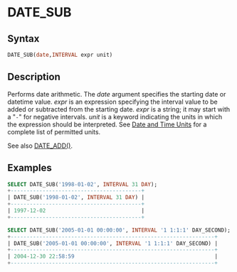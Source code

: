 # DATE_SUB

## Syntax

```sql
DATE_SUB(date,INTERVAL expr unit)
```

## Description

Performs date arithmetic. The <em>date</em> argument specifies the
starting date or datetime value. <em>expr</em> is an expression specifying the
interval value to be added or subtracted from the starting date. <em>expr</em> is a
string; it may start with a "`-`" for negative intervals. <em>unit</em> is a
keyword indicating the units in which the expression should be interpreted. See [Date and Time Units](/built-in-functions/date-time-functions/date-and-time-units) for a complete list of permitted units.

See also [DATE_ADD()](/built-in-functions/date-time-functions/date_add).

## Examples

```sql
SELECT DATE_SUB('1998-01-02', INTERVAL 31 DAY);
+-----------------------------------------+
| DATE_SUB('1998-01-02', INTERVAL 31 DAY) |
+-----------------------------------------+
| 1997-12-02                              |
+-----------------------------------------+
```

```sql
SELECT DATE_SUB('2005-01-01 00:00:00', INTERVAL '1 1:1:1' DAY_SECOND);
+----------------------------------------------------------------+
| DATE_SUB('2005-01-01 00:00:00', INTERVAL '1 1:1:1' DAY_SECOND) |
+----------------------------------------------------------------+
| 2004-12-30 22:58:59                                            |
+----------------------------------------------------------------+
```